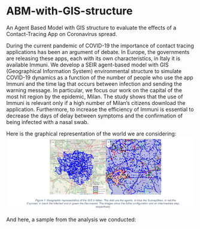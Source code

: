 # ABM-with-GIS-structure
An Agent Based Model with GIS structure to evaluate the effects of a Contact-Tracing App on Coronavirus spread. 

During the current pandemic of COVID-19 the importance of contact tracing 
applications has been an argument of debate. In Europe, the governments are
releasing these apps, each with its own characteristics, in Italy it is available Immuni.
We develop a SEIR agent-based model with GIS (Geographical Information System)
environmental structure to simulate COVID-19 dynamics as a function of the number
of people who use the app Immuni and the time lag that occurs between infection and
sending the warning message. In particular, we focus our work on the capital of the
most hit region by the epidemic, Milan. The study shows that the use of Immuni is
relevant only if a high number of Milan’s citizens download the application.
Furthermore, to increase the efficiency of Immuni is essential to decrease the days of
delay between symptoms and the confirmation of being infected with a nasal swab.

Here is the graphical representation of the world we are considering: 
![Image](milan_districts.png)

And here, a sample from the analysis we conducted: 
